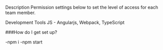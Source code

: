 Description
Permission settings below to set the level of access for each team member.

Development Tools JS - Angularjs, Webpack, TypeScript

###How do I get set up?

-npm i
-npm start
